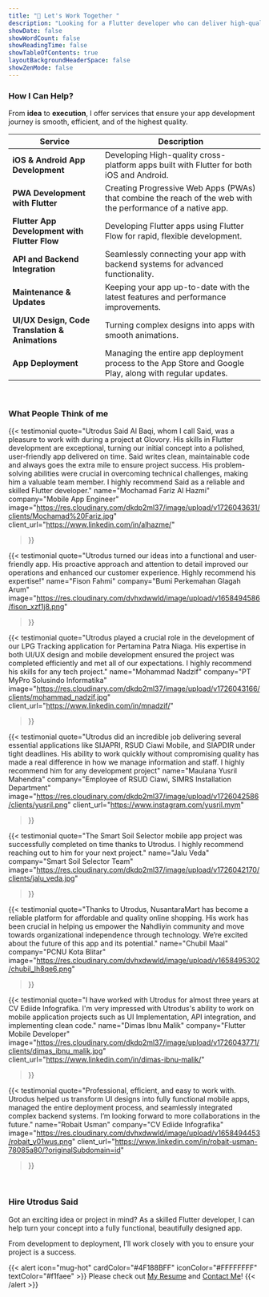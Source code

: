 ```yaml
---
title: "🤝 Let's Work Together "
description: "Looking for a Flutter developer who can deliver high-quality apps? I’m here to help! Check out the services I offer, hear from satisfied clients, and get in touch to discuss how we can work together."
showDate: false
showWordCount: false
showReadingTime: false
showTableOfContents: true
layoutBackgroundHeaderSpace: false
showZenMode: false
---
```




### How I Can Help?
<!-- <dotlottie-player 
    src="https://lottie.host/13306023-6b6a-4994-8a86-0e94bc91c1e4/BwH1CIXDp6.json" 
    background="transparent" 
    speed="0.8" 
    class="w-full max-w-[250px] sm:max-w-[250px] md:max-w-[300px] lg:max-w-[350px] h-auto" 
    loop autoplay>
</dotlottie-player> -->
From **idea** to **execution**, I offer services that ensure your app development journey is smooth, efficient, and of the highest quality.

| **Service**                              | **Description**                                                                                               |
| ---------------------------------------- | ------------------------------------------------------------------------------------------------------------- |
| **iOS & Android App Development**        | Developing High-quality cross-platform apps built with Flutter for both iOS and Android.                                  |
| **PWA Development with Flutter**         | Creating Progressive Web Apps (PWAs) that combine the reach of the web with the performance of a native app.   |
| **Flutter App Development with Flutter Flow** | Developing Flutter apps using Flutter Flow for rapid, flexible development.                                    |
| **API and Backend Integration**          | Seamlessly connecting your app with backend systems for advanced functionality.                                |
| **Maintenance & Updates**                | Keeping your app up-to-date with the latest features and performance improvements.                             |
| **UI/UX Design, Code Translation & Animations** | Turning complex designs into apps with smooth animations.                |
| **App Deployment**                       | Managing the entire app deployment process to the App Store and Google Play, along with regular updates.       |

<br>

### What People Think of me

{{< testimonial
    quote="Utrodus Said Al Baqi, whom I call Said, was a pleasure to work with during a project at Glovory. His skills in Flutter development are exceptional, turning our initial concept into a polished, user-friendly app delivered on time. Said writes clean, maintainable code and always goes the extra mile to ensure project success. His problem-solving abilities were crucial in overcoming technical challenges, making him a valuable team member. I highly recommend Said as a reliable and skilled Flutter developer."
    name="Mochamad Fariz Al Hazmi"
    company="Mobile App Engineer"
    image="https://res.cloudinary.com/dkdp2ml37/image/upload/v1726043631/clients/Mochamad%20Fariz.jpg"
    client_url="https://www.linkedin.com/in/alhazme/"
>}}

{{< testimonial
    quote="Utrodus turned our ideas into a functional and user-friendly app. His proactive approach and attention to detail improved our operations and enhanced our customer experience. Highly recommend his expertise!"
    name="Fison Fahmi"
    company="Bumi Perkemahan Glagah Arum"
    image="https://res.cloudinary.com/dvhxdwwld/image/upload/v1658494586/fison_xzf1j8.png"
>}}



{{< testimonial
    quote="Utrodus played a crucial role in the development of our LPG Tracking application for Pertamina Patra Niaga. His expertise in both UI/UX design and mobile development ensured the project was completed efficiently and met all of our expectations. I highly recommend his skills for any tech project."
    name="Mohammad Nadzif"
    company="PT MyPro Solusindo Informatika"
    image="https://res.cloudinary.com/dkdp2ml37/image/upload/v1726043166/clients/mohammad_nadzif.jpg"
    client_url="https://www.linkedin.com/in/mnadzif/"
>}}

{{< testimonial
    quote="Utrodus did an incredible job delivering several essential applications like SIJAPRI, RSUD Ciawi Mobile, and SIAPDIR under tight deadlines. His ability to work quickly without compromising quality has made a real difference in how we manage information and staff. I highly recommend him for any development project"
    name="Maulana Yusril Mahendra"
    company="Employee of RSUD Ciawi, SIMRS Installation Department"
    image="https://res.cloudinary.com/dkdp2ml37/image/upload/v1726042586/clients/yusril.png"
    client_url="https://www.instagram.com/yusril.mym"
>}}



{{< testimonial
    quote="The Smart Soil Selector mobile app project was successfully completed on time thanks to Utrodus. I highly recommend reaching out to him for your next project."
    name="Jalu Veda"
    company="Smart Soil Selector Team"
    image="https://res.cloudinary.com/dkdp2ml37/image/upload/v1726042170/clients/jalu_veda.jpg"
>}}


{{< testimonial
    quote="Thanks to Utrodus, NusantaraMart has become a reliable platform for affordable and quality online shopping. His work has been crucial in helping us empower the Nahdliyin community and move towards organizational independence through technology. We’re excited about the future of this app and its potential."
    name="Chubil Maal"
    company="PCNU Kota Blitar"
    image="https://res.cloudinary.com/dvhxdwwld/image/upload/v1658495302/chubil_lh8qe6.png"
>}}

{{< testimonial
    quote="I have worked with Utrodus for almost three years at CV Ediide Infografika. I'm very impressed with Utrodus's ability to work on mobile application projects such as UI Implementation, API integration, and implementing clean code."
    name="Dimas Ibnu Malik"
    company="Flutter Mobile Developer"
    image="https://res.cloudinary.com/dkdp2ml37/image/upload/v1726043771/clients/dimas_ibnu_malik.jpg"
    client_url="https://www.linkedin.com/in/dimas-ibnu-malik/"
>}}

{{< testimonial
    quote="Professional, efficient, and easy to work with. Utrodus helped us transform UI designs into fully functional mobile apps, managed the entire deployment process, and seamlessly integrated complex backend systems. I’m looking forward to more collaborations in the future."
    name="Robait Usman"
    company="CV Ediide Infografika"
    image="https://res.cloudinary.com/dvhxdwwld/image/upload/v1658494453/robait_y01wus.png"
    client_url="https://www.linkedin.com/in/robait-usman-78085a80/?originalSubdomain=id"
>}}



<br>

### Hire Utrodus Said

Got an exciting idea or project in mind? As a skilled Flutter developer, I can help turn your concept into a fully functional, beautifully designed app.  

From development to deployment, I’ll work closely with you to ensure your project is a success.

{{< alert icon="mug-hot" cardColor="#4F188BFF" iconColor="#FFFFFFFF" textColor="#f1faee" >}}
Please check out [My Resume](https://drive.google.com/file/d/16b0HRFwY3Y7WTN1iESdvgO_IM4gZLNZm/view) and [Contact Me](/contact/)!
{{< /alert >}}



